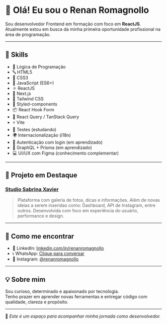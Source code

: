 # 👋 Olá! Eu sou o Renan Romagnollo

Sou desenvolvedor Frontend em formação com foco em **ReactJS**.  
Atualmente estou em busca da minha primeira oportunidade profissional na área de programação.

---

## 🚀 Skills

- 🧠 Lógica de Programação
- 🔤 HTML5
- 🎨 CSS3
- 📜 JavaScript (ES6+)
- ⚛️ ReactJS
- 🧩 Next.js
- 💨 Tailwind CSS
- 🎨 Styled-components
- 📦 React Hook Form
- 🔄 React Query / TanStack Query
- ⚡ Vite
- 🧪 Testes (estudando)
- 🌍 Internacionalização (i18n)
- 🔐 Autenticação com login (em aprendizado)
- 🧬 GraphQL + Prisma (em aprendizado)
- 💻 UI/UX com Figma (conhecimento complementar)

---

## 🌟 Projeto em Destaque

### [Studio Sabrina Xavier](https://sabrinaxavier.com.br)

> Plataforma com galeria de fotos, dicas e informações. Além de novas ideias a serem inseridas como: Dashboard, API de Instagram, entre outros.
Desenvolvida com foco em experiência do usuário, performance e design.

---

## 📱 Como me encontrar

- 💼 LinkedIn: [linkedin.com/in/renanromagnollo](https://www.linkedin.com/in/renanromagnollo)
- 📞 WhatsApp: [Clique para conversar](https://wa.me/5531982156685)
- 📸 Instagram: [@renanromagnollo](https://instagram.com/renanromagnollo)

---

## 💡 Sobre mim

Sou curioso, determinado e apaixonado por tecnologia.  
Tenho prazer em aprender novas ferramentas e entregar código com qualidade, clareza e propósito.

---

📌 *Este é um espaço para acompanhar minha jornada como desenvolvedor.*

